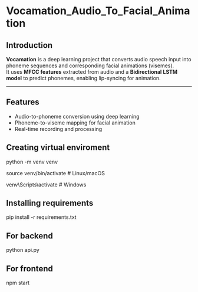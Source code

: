 # Vocamation_Audio_To_Facial_Animation
## Introduction

**Vocamation** is a deep learning project that converts audio speech input into phoneme sequences and corresponding facial animations (visemes).  
It uses **MFCC features** extracted from audio and a **Bidirectional LSTM model** to predict phonemes, enabling lip-syncing for animation.

---

## Features
- Audio-to-phoneme conversion using deep learning
- Phoneme-to-viseme mapping for facial animation
- Real-time recording and processing

 ## Creating virtual enviroment
  python -m venv venv

  
  source venv/bin/activate    # Linux/macOS

  
  venv\Scripts\activate       # Windows

## Installing requirements


pip install -r requirements.txt

## For backend
python api.py

## For frontend
npm start
